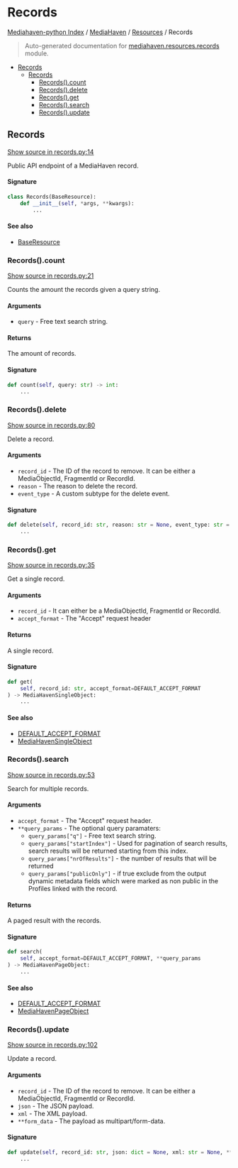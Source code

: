 # Records

[Mediahaven-python Index](../../README.md#mediahaven-python-index) /
[MediaHaven](../index.md#mediahaven) /
[Resources](./index.md#resources) /
Records

> Auto-generated documentation for [mediahaven.resources.records](../../../mediahaven/resources/records.py) module.

- [Records](#records)
  - [Records](#records-1)
    - [Records().count](#records()count)
    - [Records().delete](#records()delete)
    - [Records().get](#records()get)
    - [Records().search](#records()search)
    - [Records().update](#records()update)

## Records

[Show source in records.py:14](../../../mediahaven/resources/records.py#L14)

Public API endpoint of a MediaHaven record.

#### Signature

```python
class Records(BaseResource):
    def __init__(self, *args, **kwargs):
        ...
```

#### See also

- [BaseResource](./base_resource.md#baseresource)

### Records().count

[Show source in records.py:21](../../../mediahaven/resources/records.py#L21)

Counts the amount the records given a query string.

#### Arguments

- `query` - Free text search string.

#### Returns

The amount of records.

#### Signature

```python
def count(self, query: str) -> int:
    ...
```

### Records().delete

[Show source in records.py:80](../../../mediahaven/resources/records.py#L80)

Delete a record.

#### Arguments

- `record_id` - The ID of the record to remove.
    It can be either a MediaObjectId, FragmentId or RecordId.
- `reason` - The reason to delete the record.
- `event_type` - A custom subtype for the delete event.

#### Signature

```python
def delete(self, record_id: str, reason: str = None, event_type: str = None):
    ...
```

### Records().get

[Show source in records.py:35](../../../mediahaven/resources/records.py#L35)

Get a single record.

#### Arguments

- `record_id` - It can either be a MediaObjectId, FragmentId or RecordId.
- `accept_format` - The "Accept" request header

#### Returns

A single record.

#### Signature

```python
def get(
    self, record_id: str, accept_format=DEFAULT_ACCEPT_FORMAT
) -> MediaHavenSingleObject:
    ...
```

#### See also

- [DEFAULT_ACCEPT_FORMAT](../mediahaven.md#default_accept_format)
- [MediaHavenSingleObject](./base_resource.md#mediahavensingleobject)

### Records().search

[Show source in records.py:53](../../../mediahaven/resources/records.py#L53)

Search for multiple records.

#### Arguments

- `accept_format` - The "Accept" request header.
- `**query_params` - The optional query paramaters:
    - `query_params["q"]` - Free text search string.
    - `query_params["startIndex"]` - Used for pagination of search results,
        search results will be returned starting from this index.
    - `query_params["nrOfResults"]` - the number of results that will be returned
    - `query_params["publicOnly"]` - if true exclude from the output dynamic
        metadata fields which were marked as non public in the Profiles
        linked with the record.

#### Returns

A paged result with the records.

#### Signature

```python
def search(
    self, accept_format=DEFAULT_ACCEPT_FORMAT, **query_params
) -> MediaHavenPageObject:
    ...
```

#### See also

- [DEFAULT_ACCEPT_FORMAT](../mediahaven.md#default_accept_format)
- [MediaHavenPageObject](./base_resource.md#mediahavenpageobject)

### Records().update

[Show source in records.py:102](../../../mediahaven/resources/records.py#L102)

Update a record.

#### Arguments

- `record_id` - The ID of the record to remove.
    It can be either a MediaObjectId, FragmentId or RecordId.
- `json` - The JSON payload.
- `xml` - The XML payload.
- `**form_data` - The payload as multipart/form-data.

#### Signature

```python
def update(self, record_id: str, json: dict = None, xml: str = None, **form_data):
    ...
```
